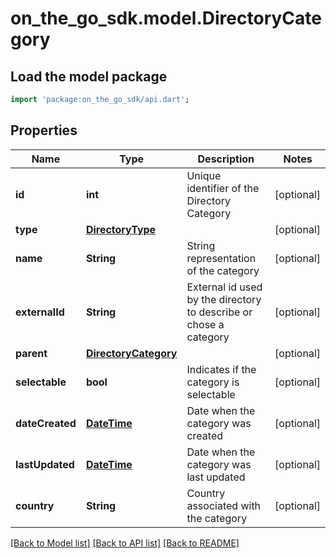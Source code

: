 # on_the_go_sdk.model.DirectoryCategory

## Load the model package
```dart
import 'package:on_the_go_sdk/api.dart';
```

## Properties
Name | Type | Description | Notes
------------ | ------------- | ------------- | -------------
**id** | **int** | Unique identifier of the Directory Category | [optional] 
**type** | [**DirectoryType**](DirectoryType.md) |  | [optional] 
**name** | **String** | String representation of the category | [optional] 
**externalId** | **String** | External id used by the directory to describe or chose a category | [optional] 
**parent** | [**DirectoryCategory**](DirectoryCategory.md) |  | [optional] 
**selectable** | **bool** | Indicates if the category is selectable | [optional] 
**dateCreated** | [**DateTime**](DateTime.md) | Date when the category was created | [optional] 
**lastUpdated** | [**DateTime**](DateTime.md) | Date when the category was last updated | [optional] 
**country** | **String** | Country associated with the category | [optional] 

[[Back to Model list]](../README.md#documentation-for-models) [[Back to API list]](../README.md#documentation-for-api-endpoints) [[Back to README]](../README.md)


